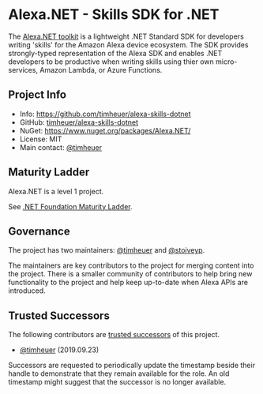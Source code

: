 # Alexa.NET - Skills SDK for .NET

The [Alexa.NET toolkit](https://github.com/timheuer/alexa-skills-dotnet) is a lightweight .NET Standard SDK for developers writing 'skills' for the Amazon Alexa device ecosystem.  The SDK provides strongly-typed representation of the Alexa SDK and enables .NET developers to be productive when writing skills using thier own micro-services, Amazon Lambda, or Azure Functions.

## Project Info

* Info: https://github.com/timheuer/alexa-skills-dotnet
* GitHub: [timheuer/alexa-skills-dotnet](https://github.com/timheuer/alexa-skills-dotnet)
* NuGet: https://www.nuget.org/packages/Alexa.NET/
* License: MIT
* Main contact: [@timheuer](https://github.com/timheuer)

## Maturity Ladder

Alexa.NET is a level 1 project.

See [.NET Foundation Maturity Ladder](../maturity-ladder.md).

## Governance

The project has two maintainers: [@timheuer](https://github.com/timheuer) and [@stoiveyp](https://github.com/stoiveyp).

The maintainers are key contributors to the project for merging content into the project.  There is a smaller community of contributors to help bring new functionality to the project and help keep up-to-date when Alexa APIs are introduced.

## Trusted Successors

The following contributors are [trusted successors](../project-continuation-policies.md#trusted-successor) of this project.

* [@timheuer](https://github.com/timheuer) (2019.09.23)

Successors are requested to periodically update the timestamp beside their handle to demonstrate that they remain available for the role. An old timestamp might suggest that the successor is no longer available.
